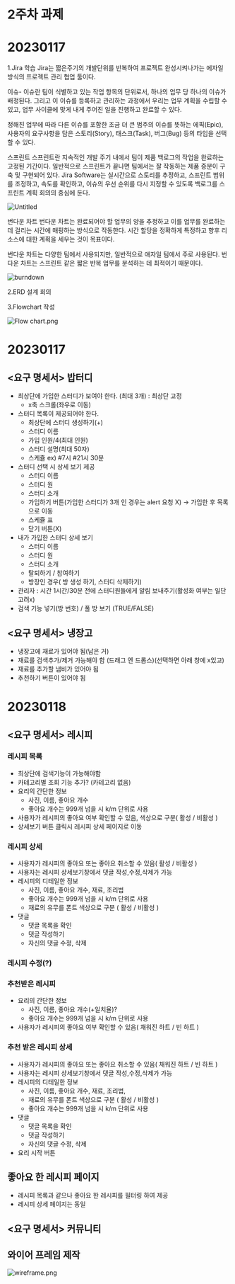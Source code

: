 # 2주차 과제

# 20230117

1.Jira 학습
Jira는 짧은주기의 개발단위를 반복하여 프로젝트 완성시켜나가는 에자일 방식의 프로젝트 관리 협업 툴이다.

이슈-
이슈란 팀이 식별하고 있는 작업 항목의 단위로서, 하나의 업무 당 하나의 이슈가 배정된다.
그리고 이 이슈를 등록하고 관리하는 과정에서 우리는 업무 계획을 수립할 수 있고,
업무 사이클에 맞게 내게 주어진 일을 진행하고 완료할 수 있다.

정해진 업무에 따라 다른 이슈를 포함한 조금 더 큰 범주의 이슈를 뜻하는 에픽(Epic),
 사용자의 요구사항을 담은 스토리(Story), 태스크(Task), 버그(Bug) 등의 타입을 선택할 수 있다.

스프린트
스프린트란 지속적인 개발 주기 내에서 팀이 제품 백로그의 작업을 완료하는 고정된 기간이다. 
일반적으로 스프린트가 끝나면 팀에서는 잘 작동하는 제품 증분이 구축 및 구현되어 있다.
Jira Software는 실시간으로 스토리를 추정하고, 스프린트 범위를 조정하고, 속도를 확인하고, 
이슈의 우선 순위를 다시 지정할 수 있도록 백로그를 스프린트 계획 회의의 중심에 둔다.

![Untitled](./Untitled.png)

번다운 차트
번다운 차트는 완료되어야 할 업무의 양을 추정하고 이를 업무를 완료하는 데 걸리는 시간에 매핑하는 방식으로 작동한다. 
시간 할당을 정확하게 특정하고 향후 리소스에 대한 계획을 세우는 것이 목표이다.

번다운 차트는 다양한 팀에서 사용되지만, 일반적으로 애자일 팀에서 주로 사용된다. 
번다운 차트는 스프린트 같은 짧은 반복 업무를 분석하는 데 최적이기 때문이다. 

![burndown](./burndown.png)

2.ERD 설계 회의

3.Flowchart 작성

![Flow chart.png](./Flow_chart.png)

# 20230117

## <요구 명세서> 밥터디

- 최상단에 가입한 스터디가 보여야 한다. (최대 3개) : 최상단 고정
  - x축 스크롤(좌우로 이동)
- 스터디 목록이 제공되어야 한다.
  - 최상단에 스터디 생성하기(+)
  - 스터디 이름
  - 가입 인원/4(최대 인원)
  - 스터디 설명(최대 50자)
  - 스케쥴 ex) #7시 #21시 30분
- 스터디 선택 시 상세 보기 제공
  - 스터디 이름
  - 스터디 원
  - 스터디 소개
  - 가입하기 버튼(가입한 스터디가 3개 인 경우는 alert 요청 X) → 가입한 후 목록으로 이동
  - 스케쥴 표
  - 닫기 버튼(X)
- 내가 가입한 스터디 상세 보기
  - 스터디 이름
  - 스터디 원
  - 스터디 소개
  - 탈퇴하기 / 참여하기
  - 방장인 경우( 방 생성 하기, 스터디 삭제하기)
- 관리자 : 시간 1시간/30분 전에 스터디원들에게 알림 보내주기(활성화 여부는 일단 고려x)
- 검색 기능 넣기(방 번호) / 풀 방 보기 (TRUE/FALSE)

## <요구 명세서> 냉장고

- 냉장고에 재료가 있어야 됨(남은 거)
- 재료를 검색추가/제거 가능해야 함 (드래그 엔 드롭스)(선택하면 아래 창에 x있고)
- 재료를 추가할 냄비가 있어야 됨
- 추천하기 버튼이 있어야 됨

# 20230118

## <요구 명세서> 레시피

### 레시피 목록

- 최상단에 검색기능이 가능해야함
- 카테고리별 조회 기능 추가? (카테고리 없음)
- 요리의 간단한 정보
  - 사진, 이름, 좋아요 개수
  - 좋아요 개수는 999개 넘을 시 k/m 단위로 사용
- 사용자가 레시피의 좋아요 여부 확인할 수 있음, 색상으로 구분( 활성 / 비활성 )
- 상세보기 버튼 클릭시 레시피 상세 페이지로 이동

### 레시피 상세

- 사용자가 레시피의 좋아요 또는 좋아요 취소할 수 있음( 활성 / 비활성 )
- 사용자는 레시피 상세보기창에서 댓글 작성,수정,삭제가 가능
- 레시피의 디테일한 정보
  - 사진, 이름, 좋아요 개수, 재료, 조리법
  - 좋아요 개수는 999개 넘을 시 k/m 단위로 사용
  - 재료의 유무를 폰트 색상으로 구분 ( 활성 / 비활성 )
- 댓글
  - 댓글 목록을 확인
  - 댓글 작성하기
  - 자신의 댓글 수정, 삭제

### 레시피 수정(?)

### 추천받은 레시피

- 요리의 간단한 정보
  - 사진, 이름, 좋아요 개수(+일치율)?
  - 좋아요 개수는 999개 넘을 시 k/m 단위로 사용
- 사용자가 레시피의 좋아요 여부 확인할 수 있음( 채워진 하트 / 빈 하트 )

### 추천 받은 레시피 상세

- 사용자가 레시피의 좋아요 또는 좋아요 취소할 수 있음( 채워진 하트 / 빈 하트 )
- 사용자는 레시피 상세보기창에서 댓글 작성,수정,삭제가 가능
- 레시피의 디테일한 정보
  - 사진, 이름, 좋아요 개수, 재료, 조리법,
  - 재료의 유무를 폰트 색상으로 구분 ( 활성 / 비활성 )
  - 좋아요 개수는 999개 넘을 시 k/m 단위로 사용
- 댓글
  - 댓글 목록을 확인
  - 댓글 작성하기
  - 자신의 댓글 수정, 삭제
- 요리 시작 버튼

## 좋아요 한 레시피 페이지

- 레시피 목록과 같으나 좋아요 한 레시피를 필터링 하여 제공
- 레시피 상세 페이지는 동일

## <요구 명세서> 커뮤니티

## 와이어 프레임 제작

![wireframe.png](./wireframe.png)
